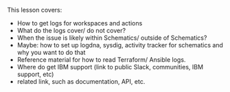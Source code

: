 This lesson covers: 

- How to get logs for workspaces and actions
- What do the logs cover/ do not cover? 
- When the issue is likely within Schematics/ outside of Schematics?
- Maybe: how to set up logdna, sysdig, activity tracker for schematics and why you want to do that
- Reference material for how to read Terraform/ Ansible logs. 
- Where do get IBM support (link to public Slack, communities, IBM support, etc)
- related link, such as documentation, API, etc. 
